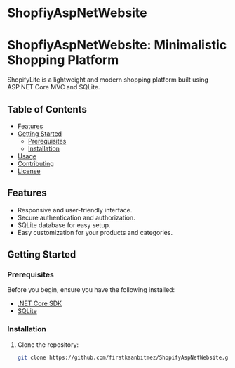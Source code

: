 # ShopfiyAspNetWebsite
 
# ShopfiyAspNetWebsite: Minimalistic Shopping Platform

ShopifyLite is a lightweight and modern shopping platform built using ASP.NET Core MVC and SQLite.

## Table of Contents

- [Features](#features)
- [Getting Started](#getting-started)
  - [Prerequisites](#prerequisites)
  - [Installation](#installation)
- [Usage](#usage)
- [Contributing](#contributing)
- [License](#license)

## Features

- Responsive and user-friendly interface.
- Secure authentication and authorization.
- SQLite database for easy setup.
- Easy customization for your products and categories.

## Getting Started

### Prerequisites

Before you begin, ensure you have the following installed:

- [.NET Core SDK](https://dotnet.microsoft.com/download)
- [SQLite](https://www.sqlite.org/download.html)

### Installation

1. Clone the repository:

   ```bash
   git clone https://github.com/firatkaanbitmez/ShopifyAspNetWebsite.git
